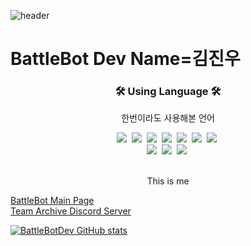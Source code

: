 ![header](https://capsule-render.vercel.app/api?type=soft&color=auto&height=150&section=header&text=BattleBotDev&fontSize=70&animation=twinkling)

# BattleBot Dev Name=김진우

<h3 align="center">🛠 Using Language 🛠</h3>

<p align="center"> 한번이라도 사용해본 언어 </p>

<p align="center">
  <img src="https://img.shields.io/badge/Python-3766AB?style=flat-square&logo=Python&logoColor=white"/></a>&nbsp
  <img src="https://img.shields.io/badge/Java-007396?style=flat-square&logo=Java&logoColor=white"/></a>&nbsp
  <img src="https://img.shields.io/badge/C++-00599C?style=flat-square&logo=C%2B%2B&logoColor=white"/></a>&nbsp
  <img src="https://img.shields.io/badge/C-A8B9CC?style=flat-square&logo=C&logoColor=white"/></a>&nbsp
  <img src="https://img.shields.io/badge/Javascript-ffb13b?style=flat-square&logo=javascript&logoColor=white"/></a>&nbsp
  <img src="https://img.shields.io/badge/css-1572B6?style=flat-square&logo=css3&logoColor=white"/></a>&nbsp
  <img src="https://img.shields.io/badge/Typescript-1572B6?style=flat-square&logo=typescript&logoColor=white"/></a>&nbsp 
  <br>
  <img src="https://img.shields.io/badge/Mysql-E6B91E?style=flat-square&logo=MySql&logoColor=white"/></a>&nbsp
  <img src="https://img.shields.io/badge/Django-092E20?style=flat-square&logo=Django&logoColor=white"/></a>&nbsp
  <img src="https://img.shields.io/badge/Mongodb-E6B91E?style=flat-square&logo=Mongodb&logoColor=white"/></a>&nbsp
</p>
<br>
<center> This is me </center>

[BattleBot Main Page](https://battlebot.kr)
<br>
[Team Archive Discord Server](https://discord.gg/WtGq7D7BZm)

[![BattleBotDev GitHub stats](https://github-readme-stats.vercel.app/api?username=battlebotdev)](https://github.com/battlebotdev/github-readme-stats)


